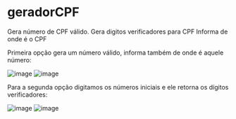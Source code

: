 # geradorCPF
Gera número de CPF válido.
Gera digitos verificadores para CPF
Informa de onde é o CPF

Primeira opção gera um número válido, informa também de onde é aquele número:

![image](https://user-images.githubusercontent.com/11634330/142281180-284da823-6648-4f92-87cf-988013b7c139.png)
![image](https://user-images.githubusercontent.com/11634330/142281366-b05090a1-316b-46f5-989b-ed9cedee77be.png)

Para a segunda opção digitamos os números iniciais e ele retorna os dígitos verificadores:

![image](https://user-images.githubusercontent.com/11634330/142281669-c8462683-fb81-4f22-ab4e-5888629e850c.png)
![image](https://user-images.githubusercontent.com/11634330/142281732-517329f4-fc6b-43b3-aca3-9c4ede9c3940.png)
